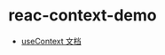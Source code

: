 # reac-context-demo

- [useContext 文档](https://react.docschina.org/docs/hooks-reference.html#usereducer)


